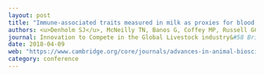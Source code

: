 ```yaml
---
layout: post
title: "Immune-associated traits measured in milk as proxies for blood serum measurements in dairy cows"
authors: <u>Denholm SJ</u>, McNeilly TN, Banos G, Coffey MP, Russell GC, Bagnall A, Mitchell MC, Wall E
journal: Innovation to Compete in the Global Livestock industry&#58 British Society of Animal Science (BSAS) Annual Conference. 9th - 11th Apr 2018, Dublin, Ireland
date: 2018-04-09
web: "https://www.cambridge.org/core/journals/advances-in-animal-biosciences/issue/9FCE40A5DF9AA24026CD18B78622F682"
category: conference
---
```

